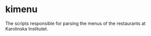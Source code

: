kimenu
======

The scripts responsible for parsing the menus of the restaurants at Karolinska Institutet.
